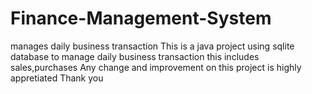 # Finance-Management-System
manages daily business transaction
This is a java project using sqlite database to manage daily
business transaction this includes sales,purchases
Any change and improvement on this project is highly appretiated
Thank you
